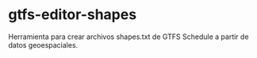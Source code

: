 # gtfs-editor-shapes
Herramienta para crear archivos shapes.txt de GTFS Schedule a partir de datos geoespaciales.
